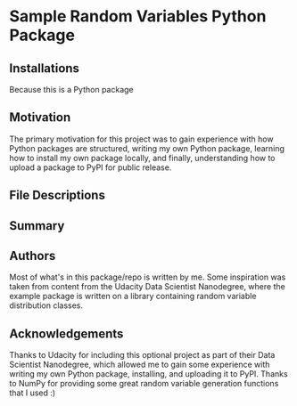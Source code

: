 # Sample Random Variables Python Package

## Installations
Because this is a Python package

## Motivation
The primary motivation for this project was to gain experience with how Python packages are structured, writing my own Python package, learning how to install my own package locally, and finally, understanding how to upload a package to PyPI for public release. 

## File Descriptions

## Summary

## Authors
Most of what's in this package/repo is written by me. Some inspiration was taken from content from the Udacity Data Scientist Nanodegree, where the example package is written on a library containing random variable distribution classes.

## Acknowledgements
Thanks to Udacity for including this optional project as part of their Data Scientist Nanodegree, which allowed me to gain some experience with writing my own Python package, installing, and uploading it to PyPI. Thanks to NumPy for providing some great random variable generation functions that I used :) 